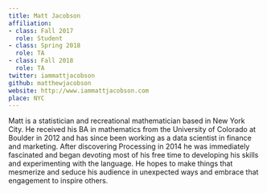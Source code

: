 ```yaml
---
title: Matt Jacobson
affiliation:
- class: Fall 2017
  role: Student
- class: Spring 2018
  role: TA
- class: Fall 2018
  role: TA
twitter: iammattjacobson
github: matthewjacobson
website: http://www.iammattjacobson.com
place: NYC
---
```

Matt is a statistician and recreational mathematician based in New York City. He received his BA in mathematics from the University of Colorado at Boulder in 2012 and has since been working as a data scientist in finance and marketing. After discovering Processing in 2014 he was immediately fascinated and began devoting most of his free time to developing his skills and experimenting with the language. He hopes to make things that mesmerize and seduce his audience in unexpected ways and embrace that engagement to inspire others.
